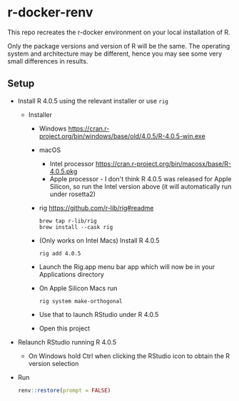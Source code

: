# r-docker-renv
 
This repo recreates the r-docker environment on your local installation of R.

Only the package versions and version of R will be the same. The operating system and architecture may be different, hence you may see some very small differences in results.

## Setup

* Install R 4.0.5 using the relevant installer or use `rig`
  * Installer
    * Windows <https://cran.r-project.org/bin/windows/base/old/4.0.5/R-4.0.5-win.exe>
    * macOS
      * Intel processor <https://cran.r-project.org/bin/macosx/base/R-4.0.5.pkg>
      * Apple processor - I don't think R 4.0.5 was released for Apple Silicon, so run the Intel version above (it will automatically run under rosetta2)
     * rig <https://github.com/r-lib/rig#readme>
       ```
       brew tap r-lib/rig
       brew install --cask rig
       ```
     * (Only works on Intel Macs) Install R 4.0.5
       ```
       rig add 4.0.5
       ```

     * Launch the Rig.app menu bar app which will now be in your Applications directory
     * On Apple Silicon Macs run
       ```
       rig system make-orthogonal
       ```
     * Use that to launch RStudio under R 4.0.5
     * Open this project

* Relaunch RStudio running R 4.0.5 
  * On Windows hold Ctrl when clicking the RStudio icon to obtain the R version selection

* Run 
  ```r
  renv::restore(prompt = FALSE)
  ```
  
